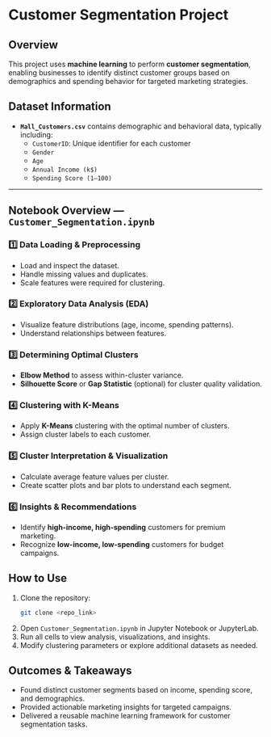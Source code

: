 # Customer Segmentation Project

## Overview
This project uses **machine learning** to perform **customer segmentation**, enabling businesses to identify distinct customer groups based on demographics and spending behavior for targeted marketing strategies.

## Dataset Information
- **`Mall_Customers.csv`** contains demographic and behavioral data, typically including:
  - `CustomerID`: Unique identifier for each customer
  - `Gender`
  - `Age`
  - `Annual Income (k$)`
  - `Spending Score (1–100)`

---

## Notebook Overview — `Customer_Segmentation.ipynb`
### 1️⃣ Data Loading & Preprocessing
- Load and inspect the dataset.
- Handle missing values and duplicates.
- Scale features were required for clustering.

### 2️⃣ Exploratory Data Analysis (EDA)
- Visualize feature distributions (age, income, spending patterns).
- Understand relationships between features.

### 3️⃣ Determining Optimal Clusters
- **Elbow Method** to assess within-cluster variance.
- **Silhouette Score** or **Gap Statistic** (optional) for cluster quality validation.

### 4️⃣ Clustering with K-Means
- Apply **K-Means** clustering with the optimal number of clusters.
- Assign cluster labels to each customer.

### 5️⃣ Cluster Interpretation & Visualization
- Calculate average feature values per cluster.
- Create scatter plots and bar plots to understand each segment.

### 6️⃣ Insights & Recommendations
- Identify **high-income, high-spending** customers for premium marketing.
- Recognize **low-income, low-spending** customers for budget campaigns.


## How to Use
1. Clone the repository:
   ```bash
   git clone <repo_link>
   ```
2. Open `Customer_Segmentation.ipynb` in Jupyter Notebook or JupyterLab.
3. Run all cells to view analysis, visualizations, and insights.
4. Modify clustering parameters or explore additional datasets as needed.


## Outcomes & Takeaways
- Found distinct customer segments based on income, spending score, and demographics.
- Provided actionable marketing insights for targeted campaigns.
- Delivered a reusable machine learning framework for customer segmentation tasks.
